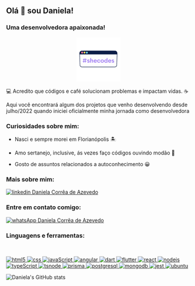 ## Olá 👋 sou Daniela!

### Uma desenvolvedora apaixonada!

<p align="center" ><img alt="GIF" src="./image/shecodes.png" width="120" /> </p>

<p>💻 Acredito que códigos e café solucionam problemas e impactam vidas. ☕️</p>

<p>Aqui você encontrará algum dos projetos que venho desenvolvendo desde julho/2022 quando iniciei oficialmente minha jornada como desenvolvedora</p>

<h3 align="left">Curiosidades sobre mim:</h3>

- <p>Nasci e sempre morei em Florianópolis 🏝️</p>
- <p>Amo sertanejo, inclusive, ás vezes faço códigos ouvindo modão 🤠</p>
- <p>Gosto de assuntos relacionados a autoconhecimento 😀</p>

<h3 align="left">Mais sobre mim:</h3>

<p align="left">
 
<a href="https://www.linkedin.com/in/danitech/" target="blank"><img src="https://raw.githubusercontent.com/rahuldkjain/github-profile-readme-generator/master/src/images/icons/Social/linked-in-alt.svg" alt="linkedin Daniela Corrêa de Azevedo" height="25" width="25" /></a>

</p>

<h3 align="left">Entre em contato comigo:</h3>

<p align="left">
 
<a  href="https://api.whatsapp.com/send?phone=5548998215536&text=Ol%C3%A1,%20vim%20atrav%C3%A9s%20do%20seu%20link%20personalizado!%20"><img src="https://cdn-icons-png.flaticon.com/512/1944/1944502.png" height="40" widht="40" alt="whatsApp Daniela Corrêa de Azevedo"></a> 

</p>

<h3 align="left">Linguagens e ferramentas:</h3>
<br>
<p> 
 <a href="https://www.w3.org/html/" target="_blank"> <img src="https://img.shields.io/badge/HTML5-E34F26?style=for-the-badge&logo=html5&logoColor=white" alt="html5"> </a>   
 <a href="https://www.w3schools.com/css/" target="_blank"> <img  src="https://img.shields.io/badge/CSS3-1572B6?style=for-the-badge&logo=css3&logoColor=white" alt="css"> </a> 
 <a href="https://developer.mozilla.org/en-US/docs/Web/JavaScript" target="_blank"> <img src="https://img.shields.io/badge/JavaScript-323330?style=for-the-badge&logo=javascript&logoColor=F7DF1E" alt="javaScript"/> </a> 
 <a href="https://angular.io/" target="_blank"> <img src="https://img.shields.io/badge/Angular-DD0031?style=for-the-badge&logo=angular&logoColor=white" alt="angular"/> </a> 
  <a href="https://dart.dev/" target="_blank"> <img src="https://img.shields.io/badge/Dart-0175C2?style=for-the-badge&logo=dart&logoColor=white" alt="dart"/> </a> 
  <a href="https://flutter.dev/" target="_blank"> <img src="https://img.shields.io/badge/Flutter-02569B?style=for-the-badge&logo=flutter&logoColor=white" alt="flutter"/> </a> 
  <a href="https://reactjs.org/" target="_blank"> <img src="https://img.shields.io/badge/React-20232A?style=for-the-badge&logo=react&logoColor=61DAFB" alt="react"/> </a> 
   <a href="https://nodejs.org" target="_blank"> <img src="https://img.shields.io/badge/Node.js-339933?style=for-the-badge&logo=nodedotjs&logoColor=white" alt="nodejs"/> </a> 
  <a href="https://www.typescriptlang.org/" target="_blank"> <img src="https://img.shields.io/badge/TypeScript-007ACC?style=for-the-badge&logo=typescript&logoColor=white" alt="typeScript"/> </a> 
   <a href="https://www.npmjs.com/package/ts-node" target="_blank"> <img src="https://img.shields.io/badge/ts--node-3178C6?style=for-the-badge&logo=ts-node&logoColor=white" alt="tsnode"/> </a> 
  <a href="https://www.prisma.io/" target="_blank"> <img  src="https://img.shields.io/badge/Prisma-3982CE?style=for-the-badge&logo=Prisma&logoColor=white" alt="prisma"/> </a> 
 <a href="https://www.postgresql.org" target="_blank"> <img src="https://img.shields.io/badge/PostgreSQL-316192?style=for-the-badge&logo=postgresql&logoColor=white" alt="postgresql"/> </a> 
 <a href="https://www.mongodb.com/cloud/atlas/lp/try4?utm_source=google&utm_campaign=search_gs_pl_evergreen_atlas_core_prosp-brand_gic-null_amers-br_ps-all_desktop_eng_lead&utm_term=mongodb&utm_medium=cpc_paid_search&utm_ad=e&utm_ad_campaign_id=12212624308&adgroup=115749706023&cq_cmp=12212624308&gclid=CjwKCAjw5pShBhB_EiwAvmnNV2ZS3yHbO9Fy-UE1FJgl1NXfGG4xawe2W4fXZsODE-MzW4HzV3GtuxoCkmkQAvD_BwE" target="_blank"> <img src="https://img.shields.io/badge/MongoDB-4EA94B?style=for-the-badge&logo=mongodb&logoColor=white"alt="mongodb"/> </a> 
<a href="https://jestjs.io/pt-BR/" target="_blank"> <img src="https://img.shields.io/badge/Jest-C21325?style=for-the-badge&logo=jest&logoColor=white" alt="jest"/> </a> 
<a href="https://ubuntu.com/download" target="_blank"> <img src="https://img.shields.io/badge/Ubuntu-E95420?style=for-the-badge&logo=ubuntu&logoColor=white" alt="ubuntu" /> </a> 

![Daniela's GitHub stats](https://github-readme-stats.vercel.app/api?username=dcaaz&show_icons=true&theme=dracula)
</p>
